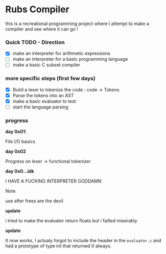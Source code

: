 # Rubs Compiler

this is a recreational programming project where I attempt to make a compiler and see where it can go !

### Quick TODO - Direction

- [x] make an interpreter for arithmetic expressions
- [ ] make an interpreter for a basic programming language
- [ ] make a basic C subset compiler

### more specific steps (first few days)

- [x] Build a lexer to tokenize the code : code -> Tokens
- [x] Parse the tokens into an AST
- [x] make a basic evaluator to test
- [ ] start the language parsing

### progress

**day 0x01:**

File I/O basics

**day 0x02**

Progress on lexer -> functional tokenizer

**day 0x0...idk**

I HAVE A FUCKING INTERPRETER GODDAMN

> [!NOTE]
> use after frees are the devil

**update**

i tried to make the evaluator return floats but i failled miserably

**update**

It now works, I actualy forgot to include the header in the `evaluator.c` and had a prototype of type int that returned 0 always.

